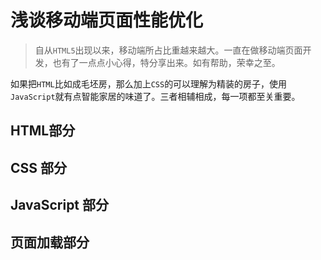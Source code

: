 # 浅谈移动端页面性能优化

> 自从`HTML5`出现以来，移动端所占比重越来越大。一直在做移动端页面开发，也有了一点点小心得，特分享出来。如有帮助，荣幸之至。

如果把`HTML`比如成毛坯房，那么加上`CSS`的可以理解为精装的房子，使用`JavaScript`就有点智能家居的味道了。三者相辅相成，每一项都至关重要。

## HTML部分



## CSS 部分



## JavaScript 部分





## 页面加载部分







